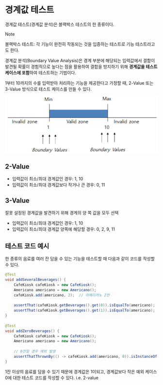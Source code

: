 # 경계값 테스트

경계값 테스트(경계값 분석)은 블랙박스 테스트의 한 종류이다.

>[!NOTE]
>블랙박스 테스트: 각 기능이 완전히 작동되는 것을 입증하는 테스트로 기능 테스트라고도 한다.

경계값 분석(Boundary Value Analysis)은 경계 부분에 해당되는 입력값에서 결함이 발견될 확률이 경험적으로 높다는 점을 활용하여 결합을 방지하기 위해 **경계값을 테스트 케이스에 포함**하여 테스트하는 기법이다.

1부터 10까지의 수를 입력받아 처리하는 기능을 제공한다고 가정할 때, 2-Value 또는 3-Value 방식으로 테스트 케이스를 만들 수 있다.

![](./imgs/Pasted%20image%2020240610222212.png)
## 2-Value

- 입력값이 최소/최대 경계값인 경우: 1, 10
- 입력값이 최소/최대 경계값보다 작거나 큰 경우: 0, 11

## 3-Value

잘못 설정된 경계값을 발견하기 위해 경계의 양 쪽 값을 모두 선택

- 입력값이 최소/최대 경계값인 경우: 1, 10
- 입력값이 최소/최대 경계값 양쪽에 해당할 경우: 0, 2, 9, 11

## 테스트 코드 예시

한 종류의 음료를 여러 잔 담을 수 있는 기능을 테스트할 때 다음과 같이 코드를 작성할 수 있다.

```java
@Test  
void addSeveralBeverages() {  
    CafeKiosk cafeKiosk = new CafeKiosk();  
    Americano americano = new Americano();  
    cafeKiosk.add(americano, 2);  // 아메리카노 2잔
  
    assertThat(cafeKiosk.getBeverages().get(0)).isEqualTo(americano);  
    assertThat(cafeKiosk.getBeverages().get(1)).isEqualTo(americano);  
}  
  
@Test  
void addZeroBeverages() {  
    CafeKiosk cafeKiosk = new CafeKiosk();  
    Americano americano = new Americano();  
  
    // 0잔일 경우 예외 발생
    assertThatThrownBy(() -> cafeKiosk.add(americano, 0)).isInstanceOf(IllegalArgumentException.class).hasMessage("음료는 1잔 이상 주문하실 수 있습니다.");  
}
```

1잔 이상의 음료를 담을 수 있기 때문에 경계값은 1이되고, 경계값보다 작은 예외 케이스 0에 대한 테스트 코드를 작성할 수 있다. i.e. 2-value
